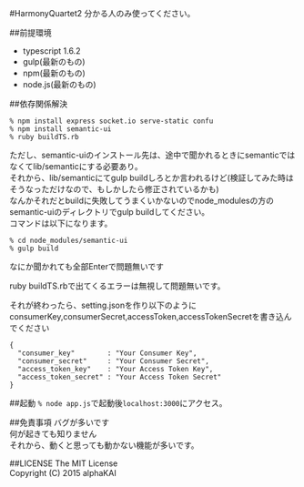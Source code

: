 #HarmonyQuartet2
分かる人のみ使ってください。
  
  
##前提環境
* typescript 1.6.2  
* gulp(最新のもの)  
* npm(最新のもの)  
* node.js(最新のもの)  
  
  
##依存関係解決

```zsh:
% npm install express socket.io serve-static confu
% npm install semantic-ui
% ruby buildTS.rb
```
  
ただし、semantic-uiのインストール先は、途中で聞かれるときにsemanticではなくてlib/semanticにする必要あり。  
それから、lib/semanticにてgulp buildしろとか言われるけど(検証してみた時はそうなっただけなので、もしかしたら修正されているかも)  
なんかそれだとbuildに失敗してうまくいかないのでnode_modulesの方のsemantic-uiのディレクトリでgulp buildしてください。  
コマンドは以下になります。  

```:zsh
% cd node_modules/semantic-ui  
% gulp build  
```

なにか聞かれても全部Enterで問題無いです  
  
ruby buildTS.rbで出てくるエラーは無視して問題無いです。  
  

それが終わったら、setting.jsonを作り以下のようにconsumerKey,consumerSecret,accessToken,accessTokenSecretを書き込んでください  

```:json
{
  "consumer_key"        : "Your Consumer Key",
  "consumer_secret"     : "Your Consumer Secret",
  "access_token_key"    : "Your Access Token Key",
  "access_token_secret" : "Your Access Token Secret"
}
```

  
##起動
`% node app.js`で起動後`localhost:3000`にアクセス。
  
  
##免責事項
バグが多いです  
何が起きても知りません  
それから、動くと思っても動かない機能が多いです。  
  
  
##LICENSE
The MIT License  
Copyright (C) 2015 alphaKAI  
